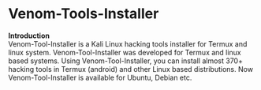# Venom-Tools-Installer
<b>Introduction</b><br>
Venom-Tool-Installer is a Kali Linux hacking tools installer for Termux and linux system. Venom-Tool-Installer was developed for Termux and linux based systems. Using Venom-Tool-Installer, you can install almost 370+ hacking tools in Termux (android) and other Linux based distributions. Now Venom-Tool-Installer is available for Ubuntu, Debian etc.

